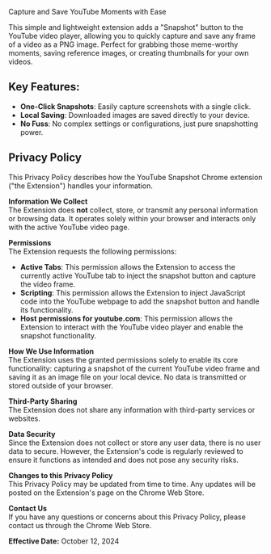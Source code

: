 <!-- # Youtube Snapshot -->
Capture and Save YouTube Moments with Ease

This simple and lightweight extension adds a "Snapshot" button to the YouTube video player, allowing you to quickly capture and save any frame of a video as a PNG image. Perfect for grabbing those meme-worthy moments, saving reference images, or creating thumbnails for your own videos.

## Key Features:
- **One-Click Snapshots**: Easily capture screenshots with a single click.
- **Local Saving**: Downloaded images are saved directly to your device.
- **No Fuss**: No complex settings or configurations, just pure snapshotting power.

## Privacy Policy
This Privacy Policy describes how the YouTube Snapshot Chrome extension ("the Extension") handles your information.

**Information We Collect**\
The Extension does **not** collect, store, or transmit any personal information or browsing data. It operates solely within your browser and interacts only with the active YouTube video page.

**Permissions**\
The Extension requests the following permissions:
- **Active Tabs**: This permission allows the Extension to access the currently active YouTube tab to inject the snapshot button and capture the video frame.
- **Scripting**: This permission allows the Extension to inject JavaScript code into the YouTube webpage to add the snapshot button and handle its functionality.
- **Host permissions for youtube.com**: This permission allows the Extension to interact with the YouTube video player and enable the snapshot functionality.

**How We Use Information**\
The Extension uses the granted permissions solely to enable its core functionality: capturing a snapshot of the current YouTube video frame and saving it as an image file on your local device. No data is transmitted or stored outside of your browser.

**Third-Party Sharing**\
The Extension does not share any information with third-party services or websites.

**Data Security**\
Since the Extension does not collect or store any user data, there is no user data to secure. However, the Extension's code is regularly reviewed to ensure it functions as intended and does not pose any security risks.

**Changes to this Privacy Policy**\
This Privacy Policy may be updated from time to time. Any updates will be posted on the Extension's page on the Chrome Web Store.

**Contact Us**\
If you have any questions or concerns about this Privacy Policy, please contact us through the Chrome Web Store.

**Effective Date:** October 12, 2024

